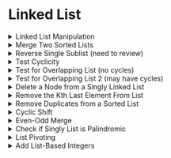 # Linked List

<details>
<summary> Linked List Manipulation </summary>

```cpp
// init
template <typename T>
struct ListNode {
	T data;
	shared_ptr<ListNode<T>> next;
}

// search
shared_ptr<ListNode<int>> SearchList(shared_ptr<ListNode<int>> L, int key) {
	while (L && L->data != key) {
		L = L->key;
	}

	return L;
}

// insert a node
void InsertAfter(const shared_ptr<ListNode<int>>& node,
				 const shared_ptr<ListNode<int>>& new_node) {
	new_node->next = node->next;
	node->next = new_node;
}

// delete a node
void DeleteAfter(const shared_ptr<ListNode<int>>& node) {
	node->next = node->next->next;
}

```

</details>


<details>
<summary> Merge Two Sorted Lists </summary>

```cpp
shared_ptr<ListNode<int>> MergeTwoSortedLists(shared_ptr<ListNode<int>> L1,
											  shared_ptr<ListNode<int>> L2) {
	shared_ptr<ListNode<int>> dummy_head(new ListNode<int>);
	auto tail = dummy_head;

	while (L1 && L2) {
		AppendNode(L1->data <= L2->data ? &L1 : &L2, &tail);
	}

	tail->next = L1 ? L1 : L2;
	return dummy_head->next;
}

void AppendNode(shared_ptr<ListNode<int>> *node,
				shared_ptr<ListNode<int>> *tail) {
	(*tail)->next = *node; // connect
	*tail = *node; // update tail to next node
	*node = (*node)->next; // update node to next node
}
```

---
- time: O(n)
---
</details>


<details>
<summary> Reverse Single Sublist (need to review) </summary>

---
- given a singly linked list L, and two integers s and f
- reverse order from sth node to fth node

---

```cpp
shared_ptr<ListNode<int>> ReverseSublist(shared_ptr<ListNode<int>> L,
										 int start, int finish) {
	auto dummy_head = make_shared<ListNode<int>>(ListNode<int>{0, L});
	auto sublist_head = dummy_head;

	int k = 1;
	while (k++ < start) {
		sublist_head = sublist_head->next;
	}

	auto sublist_iter = sublist_head->next;
	while (start++ < finish) {
		auto temp = sublist_iter->next;
		sublist_iter->next = temp->next;
		temp->next = sublist_head->next;
		sublist_head->next = temp;
	}

	return dummy_head->next;
}
```

---
- time: O(f)

---
</details>


<details>
<summary> Test Cyclicity </summary>

```cpp
shared_ptr<ListNode<int>> HasCycle(const shared_ptr<ListNode<int>>& head) {
	shared_ptr<ListNode<int>> fast = head, slow = head;

	while (fast && fast->next) {
		slow = slow->next, fast = fast->next->next;

		if (slow == fast) {
			int cycle_len = 0; // n

			do {
				++cycle_len;
				fast = fast->next;
			} while (slow != fast);

			auto cycle_len_advanced_iter = head;
			while (cycle_len--) {
				cycle_len_advanced_iter = cycle_len_advanced_iter->next;
			}

			auto iter = head;

			while (iter != cycle_len_advanced_iter) {
				iter = iter->next;
				cycle_len_advanced_iter = cycle_len_advanced_iter->next;
			}

			return iter;
		}
	}

	return nullptr; // no cycle
}

// using Floyd's algorithm
shared_ptr<ListNode<int>> HasCycle(const shared_ptr<ListNode<int>>& head) {
	shared_ptr<ListNode<int>> fast = head, slow = head;

	while (fast && fast->next && fast->next->next) {
		slow = slow->next;
		fast = fast->next->next;

		if (slow == fast) {
			slow = head;

			while (slow != fast) {
				slow = slow->next;
				fast = fast->next;
			}

			return slow;
		}
	}

	return nullptr;
}
```

---
- Floyd's algorithm (https://stackoverflow.com/questions/2936213/explain-how-finding-cycle-start-node-in-cycle-linked-list-work)
- full equation: i = m + p*n + k
- after derivation: m + k = q * n -> m = q*n - k
- time: O(n)

---
</details>


<details>
<summary> Test for Overlapping List (no cycles) </summary>

---
Given two cycle-free singly linked list
Determine if there exists a node that is common to both lists.

---

```cpp
shared_ptr<ListNode<int>> OverlappingNoCycleLists(
	shared_ptr<ListNode<int>> l0, shared_ptr<ListNode<int>> l1) {
	int l0_len = Length(l0), l1_len = Length(l1);

	AdvanceListByK(abs(l0_len - 1l_len), l0_len > l1_len ? &l0 : &l1);

	while (l0 && l1 && l0 != l1) {
		l0 = l0->next, l1 = l1->next;
	}
}

int Length(shared_ptr<ListNode<int>> L) {
	int length = 0;
	while (L) {
		++length, L = L->next;
	}

	return length;
}

void AdvanceListByK(int k, shared_ptr<ListNode<int>>* L) {
	while (k--) {
		*L = (*L)->next;
	}
}

```

---
time complexity: O(n)
space complexity: O(1)

---
</details>


<details>
<summary> Test for Overlapping List 2 (may have cycles) </summary>

---
Given two cycle-free singly linked list
Determine if there exists a node that is common to both lists.

- each linked list may have cycles
- there can be multiple point of merge (another one after a cycle)
---

```cpp
shared_ptr<ListNode<int>> OverlappingLists(shared_ptr<ListNode<int>> l0,
										   shared_ptr<ListNode<int>> l1) {
	auto root0 = HasCycle(l0), root1 = HasCycle(l1);

	if (!root0 && !root1) {
		return OverlappingNoCycleLists(l0, l1);
	} else if ((root0) && !root1) || (!root0 && root1) {
		return nullptr;
	}

	auto temp = root1;
	do {
		temp = temp->next;
	} while (temp != root0 && temp != root1);

	if (temp != root0) {
		return nullptr;
	}

	int stem0_length = Distance(l0, root0), stem1_length = Distance(l1, root1);
	AdvanceListByK (abs(stem0_length - stem1_length),
					stem0_length > stem1_length ? &l0 : &l1);

	while (l0 != l1 && l0 != root0 && l1 != root1) {
		l0 = l0->next, l1 = l1->next;
	}

	return l0 == l1 ? l0 : root0;
}

// calculates distance between a and b
int Distance(shared_ptr<ListNode<int>> a, shared_ptr<ListNode<int>> b) {
	int dis = 0;
	while (a != b) {
		a = a->next, ++dis;
	}

	return dis;
}
```

---
Time complexity: O(n)
Space complexity: O(n)

- If one list is cyclic and overlaps, the other list must be cyclic.
- If they are cycle and overlap, both lists will have same root node.

---
</details>


<details>
<summary> Delete a Node from a Singly Linked List </summary>

```cpp
void DeletionFromList(const shared_ptr<ListNode<int>>& node_to_delete) {
	node_to_delete->data = node_to_delete->next->data;
	node_to_delete->next = node_to_delete->next->next;
}
```

---
Time complexity: O(1)

---
</details>


<details>
<summary> Remove the Kth Last Element From List </summary>

---
- Given a singly linked list and integer k
- Remove the Kth last element from the list

---

```cpp
// Assumes L has at least k nodes, deletes the k-th last node in L
shared_ptr<ListNode<int>> RemoveKthLast(const shared_ptr<ListNode<int>>& L, int k) {
	auto dummy_head = make_shared<ListNode<int>>(ListNode<int>{0, L});
	auto first = dummy_head->next;

	while (k--) {
		first = first->next;
	}

	auto second = dummy_head->next;
	while (first) {
		second = second->next;
		first = first->next;
	}

	// remove node
	second->next = second->next->next;
	return dummy_head->next;
}
```

---
- Time complexity: O(n)
- Space complexity: O(1)

---
</details>


<details>
<summary> Remove Duplicates from a Sorted List</summary>


```cpp
shared_ptr<ListNode<int>> RemoveDuplicates (const shared_ptr<ListNode<int>>& L) {
	auto iter = L;

	while (iter) {
		auto next_distinct = iter->next;

		while (next_distinct && next_distinct->data == iter->data) {
			next_distinct = next_distinct->next;
		}

		iter->next = next_distinct;
		iter = next_distinct;
	}
}
```

---
- Time Complexity: O(n)
- Space Complexity: O(1)

---
</details>


<details>
<summary> Cyclic Shift </summary>

---
- Given singly linked list and nonnegative integer k
- Return the list cyclically shifted to the right by k

- Can assume k < n since k = k % n
---

```cpp
shared_ptr<ListNode<int>> CyclicallyRightShiftList(const shared_ptr<ListNode<int>> L, int k) {
	if (L == nullptr) {
		return L;
	}

	// Computes the length of L and the tail
	auto tail = L;
	int n = 1;
	while (tail->next) {
		++n, tail = tail->next;
	}

	k %= n;
	if (k == 0) {
		return L;
	}

	tail->next = L; // makes a cycle by connecting the tail to the head
	int steps_to_new_head = n - k;
	auto new_tail = tail;
	while (steps_to_new_head--) {
		new_tail = new_tail->next;
	}

	auto new_head = new_tail->next;
	new_tail->next = nullptr;
	return new_head;
}
```

---
- Time Complexity: O(n)
- Space Complexity: O(1)

---
</details>


<details>
<summary> Even-Odd Merge </summary>

---
- Given a singly linked list
- Reorder the list such that the list is ordered in following:

Input:  
L -> L0 -> L1 -> L2 -> L3 -> L4  

Output:  
L -> L0 -> L2 -> L4 -> L1 -> L3  

---

```cpp
shared_ptr<ListNode<int>> EvenOddMerge(cons shared_ptr<ListNode<int>>& L) {
	if (L == nullptr) {
		return L;
	}

	auto even_dummy_head = make_shared<ListNode<int>>{0, nullptr};
	auto odd_dummy_head = make_shared<ListNode<int>>{0, nullptr};
	array<shared_ptr<ListNode<int>>, 2> tails = {even_dummy_head, odd_dummy_head};

	int turn = 0;

	for (auto iter = L; iter; iter = iter->next) {
		tails[turn]->next = iter;
		tails[turn] = tails[turn]->next;
		turn ^= 1;
	}

	tails[1]->next = nullptr;
	tails[0]->next = odd_dummy_head->next;
	return even_dummy_head->next;
}
```

---
- Time Complexity: O(n)
- Space Complexity: O(1)

---
</details>


<details>
<summary> Check if Singly List is Palindromic </summary>

---

---

```cpp
bool IsLinkedListAPalindrome(shared_ptr<ListNode<int>> L) {
	shared_ptr<ListNode<int>> slow = L, fast = L;

	while (fast && fast->next) {
		fast = fast->next->next;
		slow = slow->next;
	}

	auto first_half_iter = L;
	auto second_half_iter = ReverseLinkedList(slow);

	while (second_half_iter && first_half_iter) {
		if (second_half_iter->data != first_half_iter->data) {
			return false;
		}

		first_half_iter = first_half_iter->next;
		second_half_iter = second_half_iter->next;
	}

	return true;
}
```

---
- Time Complexity: O(n)
- Space Complexity: O(1)

---
</details>


<details>
<summary> List Pivoting </summary>

---
- Given a singly linked list and a node within list with value k
- Pivot the list such that all nodes smaller than k are on left and larger than k on the right.
- Ex:  
Input:  
L->3->2->2->11->7->5->11  
Output:  
L->3->2->2->5->7->11->11  

---

```cpp
shared_ptr<ListNode<int>> ListPivoting(const shared_ptr<ListNode<int>>& L, int x) {

	shared_ptr<ListNode<int>> less_head(new ListNode<int>),
							  equal_head(new ListNode<int>),
							  greater_head(new ListNode<int>);
	shared_ptr<ListNode<int>> less_iter = less_head, 
							  equal_iter = equal_head, 
							  greater_head = greater_head;

	shared_ptr<ListNode<int>> iter = 1;

	while(iter) {
		AppendNode(&iter, iter->data < x ? &less_iter : iter->data == x ? &equal_iter : &greater_iter);
	}

	greater_iter->next = nullptr;
	equal_iter->next = greater_head->next;
	less_iter->next = equal_head->next;

	return less_head->next;
}
```

---
- Time Complexity: O(n)
- Space Complexity: O(1)

---
</details>


<details>
<summary> Add List-Based Integers </summary>

---
- Given two singly linked list representing digits (least significant digit comes first)
- Return list of sum
- Ex:  

Input  
L1->3->1->4  
L2->7->0->9  

Output  
L->0->2->3->1  

---

```cpp
shared_ptr<ListNode<int>> AddTwoNumbers(shared_ptr<ListNode<int>>L1,
										shared_ptr<ListNode<int>>L2) {
	shared_ptr<ListNode<int>> dummy_head(new ListNode<int>);
	auto place_iter = dummy_head;
	int carry = 0;

	while (L1 || L2 || carry) {
		int val = carry + (L1 ? L1->data : 0) + (L2 ? L2->data : 0);
		L1 = L1 ? L1->next : nullptr;
		L2 = L2 ? L2->next : nullptr;

		place_iter->next = make_shared<ListNode<int>>(ListNode<int>(val % 10, nullptr));
		carry /= 10;
		place_iter = place_iter->next;
	}

	return dummy_head->next;
}

```

---
- Time Complexity: O(n+m)
- Space Complexity: O(max(n, m))

---
</details>